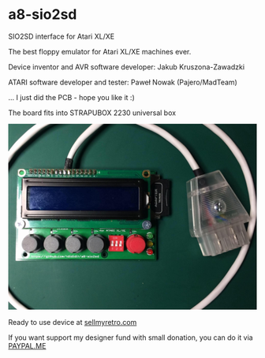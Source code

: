 # a8-sio2sd
SIO2SD interface for Atari XL/XE

The best floppy emulator for Atari XL/XE machines ever.

Device inventor and AVR software developer: Jakub Kruszona-Zawadzki

ATARI software developer and tester: Paweł Nowak (Pajero/MadTeam)

... I just did the PCB - hope you like it :)

The board fits into STRAPUBOX 2230 universal box

![SIO2SD](a8-sio2sd.jpg)

Ready to use device at [sellmyretro.com](https://www.sellmyretro.com/offer/details/40995)

If you want support my designer fund with small donation, you can do it via [PAYPAL.ME](https://www.paypal.me/tdididit)
